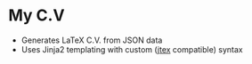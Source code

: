 # My C.V

- Generates LaTeX C.V. from JSON data
- Uses Jinja2 templating with custom ([jtex](https://mystmd.org/jtex/template-rules) compatible) syntax
